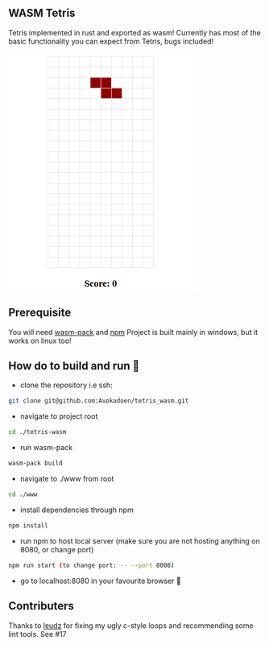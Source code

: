## WASM Tetris
Tetris implemented in rust and exported as wasm! Currently has most of the basic functionality you can expect from Tetris, bugs included!


![Tetris gameplay](tetris_wasm_example_2.gif "Gameplay from 23 feb 2020")

## Prerequisite
You will need [wasm-pack](https://rustwasm.github.io/wasm-pack/installer/) and [npm](https://www.npmjs.com/get-npm)
Project is built mainly in windows, but it works on linux too!

## How do to build and run 🚀

- clone the repository i.e ssh:
```bash
git clone git@github.com:Avokadoen/tetris_wasm.git
```
- navigate to project root
```bash
cd ./tetris-wasm
```
- run wasm-pack
```bash
wasm-pack build
```
- navigate to ./www from root
```bash
cd ./www
```
- install dependencies through npm
```bash
npm install
```
- run npm to host local server (make sure you are not hosting anything on 8080, or change port)
```bash
npm run start (to change port: -- --port 8008)
```
- go to localhost:8080 in your favourite browser 🎉


## Contributers

Thanks to [leudz](https://github.com/leudz) for fixing my ugly c-style loops and recommending some lint tools. See #17